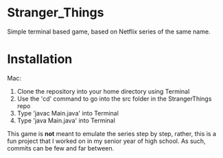 # Stranger_Things
Simple terminal based game, based on Netflix series of the same name.

# Installation 
Mac:
1. Clone the repository into your home directory using Terminal
2. Use the 'cd' command to go into the src folder in the StrangerThings repo
3. Type 'javac Main.java' into Terminal
4. Type 'java Main.java' into Terminal


This game is **not** meant to emulate the series step by step, rather, this is a fun project that I worked on in my senior year of high school. As such, commits can be few and far between. 
